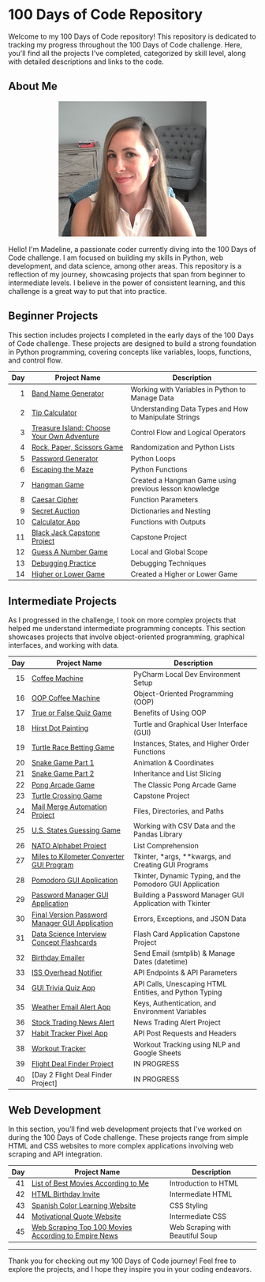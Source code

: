 # 100 Days of Code Repository

Welcome to my 100 Days of Code repository! This repository is dedicated to tracking my progress throughout the 100 Days of Code challenge. Here, you'll find all the projects I've completed, categorized by skill level, along with detailed descriptions and links to the code.

## About Me

<center>
<img src="Madeline.jpg" width="300"/>
</center>


Hello! I'm Madeline, a passionate coder currently diving into the 100 Days of Code challenge. I am focused on building my skills in Python, web development, and data science, among other areas. This repository is a reflection of my journey, showcasing projects that span from beginner to intermediate levels. I believe in the power of consistent learning, and this challenge is a great way to put that into practice.

## Beginner Projects

This section includes projects I completed in the early days of the 100 Days of Code challenge. These projects are designed to build a strong foundation in Python programming, covering concepts like variables, loops, functions, and control flow.

| Day | Project Name | Description |
|----:|--------------|-------------|
| 1   | [Band Name Generator](Day01-Band_Name_Generator) | Working with Variables in Python to Manage Data |
| 2   | [Tip Calculator](https://github.com/madelinecambo/100_Days_Of_Code_Python/tree/master/Day02-Tip_Calculator) | Understanding Data Types and How to Manipulate Strings |
| 3   | [Treasure Island: Choose Your Own Adventure](https://github.com/madelinecambo/100_Days_Of_Code_Python/tree/master/Day03-Treasure_Island_Game) | Control Flow and Logical Operators |
| 4   | [Rock, Paper, Scissors Game](https://github.com/madelinecambo/100_Days_Of_Code_Python/tree/master/Day04-Rock_Paper_Scissors_Game) | Randomization and Python Lists |
| 5   | [Password Generator](https://github.com/madelinecambo/100_Days_Of_Code_Python/tree/master/Day05-Password_Generator) | Python Loops |
| 6   | [Escaping the Maze](https://github.com/madelinecambo/100_Days_Of_Code_Python/tree/master/Day06-Maze_Navigator) | Python Functions |
| 7   | [Hangman Game](https://github.com/madelinecambo/100_Days_Of_Code_Python/tree/master/Day07-Hangman) | Created a Hangman Game using previous lesson knowledge |
| 8   | [Caesar Cipher](https://github.com/madelinecambo/100_Days_Of_Code_Python/tree/master/Day08-Caesar-Cipher) | Function Parameters |
| 9   | [Secret Auction](https://github.com/madelinecambo/100_Days_Of_Code_Python/tree/master/Day09-Silent_Auction) | Dictionaries and Nesting |
| 10  | [Calculator App](https://github.com/madelinecambo/100_Days_Of_Code_Python/tree/master/Day10-Calculator_App) | Functions with Outputs |
| 11  | [Black Jack Capstone Project](https://github.com/madelinecambo/100_Days_Of_Code_Python/tree/master/Day11-BlackJack) | Capstone Project |
| 12  | [Guess A Number Game](https://github.com/madelinecambo/100_Days_Of_Code_Python/blob/master/Day12-Number_Guessing_Game/readme.md) | Local and Global Scope |
| 13  | [Debugging Practice](https://github.com/madelinecambo/100_Days_Of_Code_Python/tree/master/Day13-Debugging) | Debugging Techniques |
| 14  | [Higher or Lower Game](https://github.com/madelinecambo/100_Days_Of_Code_Python/blob/master/Day14-Higher_Lower_Game/readme.md) | Created a Higher or Lower Game |

## Intermediate Projects

As I progressed in the challenge, I took on more complex projects that helped me understand intermediate programming concepts. This section showcases projects that involve object-oriented programming, graphical interfaces, and working with data.

| Day | Project Name | Description |
|----:|--------------|-------------|
| 15  | [Coffee Machine](https://github.com/madelinecambo/100_Days_Of_Code_Python/tree/master/Day15-Coffee_Machine) | PyCharm Local Dev Environment Setup |
| 16  | [OOP Coffee Machine](https://github.com/madelinecambo/100_Days_Of_Code_Python/tree/master/Day16-OOP_Coffee_Machine) | Object-Oriented Programming (OOP) |
| 17  | [True or False Quiz Game](https://github.com/madelinecambo/100_Days_Of_Code_Python/tree/master/Day17-True_or_False_Quiz_Game) | Benefits of Using OOP |
| 18  | [Hirst Dot Painting](https://github.com/madelinecambo/100_Days_Of_Code_Python/tree/master/Day18-Hirst_Painting_Project) | Turtle and Graphical User Interface (GUI) |
| 19  | [Turtle Race Betting Game](https://github.com/madelinecambo/100_Days_Of_Code_Python/tree/master/Day19-Etch-A-Sketch_and_Turtle_Races) | Instances, States, and Higher Order Functions |
| 20  | [Snake Game Part 1](https://github.com/madelinecambo/100_Days_Of_Code_Python/tree/master/Day20-Snake_Game-Part1) | Animation & Coordinates |
| 21  | [Snake Game Part 2](https://github.com/madelinecambo/100_Days_Of_Code_Python/tree/master/Day21-Snake_Game-Part2) | Inheritance and List Slicing |
| 22  | [Pong Arcade Game](https://github.com/madelinecambo/100_Days_Of_Code_Python/tree/master/Day22-Pong_Arcade_Game) | The Classic Pong Arcade Game |
| 23  | [Turtle Crossing Game](https://github.com/madelinecambo/100_Days_Of_Code_Python/tree/master/Day23-Turtle_Crossing_Capstone) | Capstone Project |
| 24  | [Mail Merge Automation Project](https://github.com/madelinecambo/100_Days_Of_Code_Python/tree/master/Day24-Mail_Merge_Project) | Files, Directories, and Paths |
| 25  | [U.S. States Guessing Game](https://github.com/madelinecambo/100_Days_Of_Code_Python/tree/master/Day25-US_State_Naming_Game) | Working with CSV Data and the Pandas Library |
| 26  | [NATO Alphabet Project](https://github.com/madelinecambo/100_Days_Of_Code_Python/tree/master/Day26-NATO_Alphabet_Project) | List Comprehension |
| 27  | [Miles to Kilometer Converter GUI Program](https://github.com/madelinecambo/100_Days_Of_Code_Python/tree/master/Day27-Miles_to_Kilometer_Converter) | Tkinter, *args, **kwargs, and Creating GUI Programs |
| 28  | [Pomodoro GUI Application](https://github.com/madelinecambo/100_Days_Of_Code_Python/tree/master/Day28-Pomodoro_Timer) | Tkinter, Dynamic Typing, and the Pomodoro GUI Application |
| 29  | [Password Manager GUI Application](https://github.com/madelinecambo/100_Days_Of_Code_Python/tree/master/Day29-Password_Manager) | Building a Password Manager GUI Application with Tkinter |
| 30  | [Final Version Password Manager GUI Application](https://github.com/madelinecambo/100_Days_Of_Code_Python/tree/master/Day30-Password-Manager_Final) | Errors, Exceptions, and JSON Data |
| 31  | [Data Science Interview Concept Flashcards](https://github.com/madelinecambo/100_Days_Of_Code_Python/tree/master/Day31-Flash_Cards) | Flash Card Application Capstone Project |
| 32  | [Birthday Emailer](https://github.com/madelinecambo/100_Days_Of_Code_Python/tree/master/Day32-Birthday_Email_Sender) | Send Email (smtplib) & Manage Dates (datetime) |
| 33  | [ISS Overhead Notifier](https://github.com/madelinecambo/100_Days_Of_Code_Python/tree/master/Day33-Overhead_Notifier_Project) | API Endpoints & API Parameters |
| 34  | [GUI Trivia Quiz App](https://github.com/madelinecambo/100_Days_Of_Code_Python/tree/master/Day34-Trivia_Quiz_App) | API Calls, Unescaping HTML Entities, and Python Typing |
| 35  | [Weather Email Alert App](https://github.com/madelinecambo/100_Days_Of_Code_Python/tree/master/Day35-Weather_Email_App) | Keys, Authentication, and Environment Variables |
| 36  | [Stock Trading News Alert](https://github.com/madelinecambo/100_Days_Of_Code_Python/tree/master/Day36-Stock_Trading_News_Alert) | News Trading Alert Project |
| 37  | [Habit Tracker Pixel App](https://github.com/madelinecambo/100_Days_Of_Code_Python/tree/master/Day37-Habit_Tracker) | API Post Requests and Headers |
| 38  | [Workout Tracker](https://github.com/madelinecambo/100_Days_Of_Code_Python/tree/master/Day38-Workout_Tracker) | Workout Tracking using NLP and Google Sheets |
| 39  | [Flight Deal Finder Project](https://github.com/madelinecambo/100_Days_Of_Code_Python/tree/master/Day39-Flight_Deal_Finder) | IN PROGRESS |
| 40  | [Day 2 Flight Deal Finder Project] | IN PROGRESS |

## Web Development

In this section, you’ll find web development projects that I've worked on during the 100 Days of Code challenge. These projects range from simple HTML and CSS websites to more complex applications involving web scraping and API integration.

| Day | Project Name | Description |
|----:|--------------|-------------|
| 41  | [List of Best Movies According to Me](https://github.com/madelinecambo/100_Days_Of_Code_Python/blob/master/Day41-Intro_To_HTML/readme.md) | Introduction to HTML |
| 42  | [HTML Birthday Invite](https://github.com/madelinecambo/100_Days_Of_Code_Python/blob/master/Day42-Intermediate_HTML/readme.md) | Intermediate HTML |
| 43  | [Spanish Color Learning Website](https://github.com/madelinecambo/100_Days_Of_Code_Python/blob/master/Day43-CSS_Styling/readme.md) | CSS Styling |
| 44  | [Motivational Quote Website](https://github.com/madelinecambo/100_Days_Of_Code_Python/blob/master/Day44-Intermediate_CSS/readme.md) | Intermediate CSS |
| 45  | [Web Scraping Top 100 Movies According to Empire News](https://github.com/madelinecambo/100_Days_Of_Code_Python/blob/master/Day45-Web_Scraping/readme.md) | Web Scraping with Beautiful Soup |

---

Thank you for checking out my 100 Days of Code journey! Feel free to explore the projects, and I hope they inspire you in your coding endeavors.

